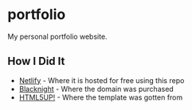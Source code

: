 # portfolio

My personal portfolio website.

## How I Did It

* [Netlify](https://www.netlify.com/) - Where it is hosted for free using this repo
* [Blacknight](https://www.blacknight.com/) - Where the domain was purchased
* [HTML5UP!](https://html5up.net/) - Where the template was gotten from
